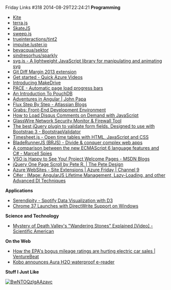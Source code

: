 Friday Links #318
2014-08-29T22:24:21
**Programming**

  * [Kite](http://hiloki.github.io/kitecss/?utm_source=The+Web+Weekly+Newsletter&utm_campaign=b199d506d8-The_Web_Weekly_Edition_13&utm_medium=email&utm_term=0_8ad074a071-b199d506d8-100366213)
  * [terra.js](http://rileyjshaw.com/terra/)
  * [SkateJS](http://skatejs.github.io/?utm_source=javascriptweekly&utm_medium=email)
  * [sweep.js](http://rileyjshaw.com/sweep/)
  * [trueinteractions/tint2](https://github.com/trueinteractions/tint2)
  * [impulse.luster.io](http://impulse.luster.io/)
  * [bevacqua/sektor](https://github.com/bevacqua/sektor)
  * [sindresorhus/sparkly](https://github.com/sindresorhus/sparkly)
  * [svg.js - A lightweight JavaScript library for manipulating and animating svg](http://svgjs.com/)
  * [Git Diff Margin 2013 extension](http://visualstudiogallery.msdn.microsoft.com/cf49cf30-2ca6-4ea0-b7cc-6a8e0dadc1a8)
  * [Get started - Quick Azure Videos](http://azure.microsoft.com/en-us/get-started/)
  * [Introducing MakeDrive](http://blog.humphd.org/introducing-makedrive/)
  * [PACE - Automatic page load progress bars](http://github.hubspot.com/pace/docs/welcome/?utm_source=html5weekly&utm_medium=email)
  * [An Introduction To PouchDB](https://blog.engineyard.com/2014/an-introduction-to-pouchdb)
  * [Adventures in Angular | John Papa](http://www.johnpapa.net/adventures-in-angular/)
  * [Flux Step By Step - Atlassian Blogs](http://blogs.atlassian.com/2014/08/flux-architecture-step-by-step/)
  * [Grabs: Front-End Development Environment](http://grabs.in/)
  * [How to Load Disqus Comments on Demand with JavaScript](http://www.labnol.org/internet/load-disqus-comments-on-click/28653/)
  * [GlassWire Network Security Monitor & Firewall Tool](https://www.glasswire.com/)
  * [The best jQuery plugin to validate form fields. Designed to use with Bootstrap 3 - BootstrapValidator](http://bootstrapvalidator.com/)
  * [Timesheet.js - Open time tables with HTML, JavaScript and CSS](http://semu.github.io/timesheet.js/?utm_source=html5weekly&utm_medium=email)
  * [BladeRunnerJS (BRJS) - Divide & conquer complex web apps](http://bladerunnerjs.org/)
  * [A comparison between the new ECMAScript 6 language features and C# - Marcell Spies](http://mspi.es/blog/A-comparison-between-the-new-ECMAScript-6-language-features-and-C)
  * [VSO is Happy to See You! Project Welcome Pages - MSDN Blogs](http://blogs.msdn.com/b/slange/archive/2014/08/20/vso-is-happy-to-see-you-project-welcome-pages.aspx)
  * [jQuery One Page Scroll by Pete R. | The Pete Design](http://www.thepetedesign.com/demos/onepage_scroll_demo.html?utm_source=html5weekly&utm_medium=email)
  * [Azure WebSites - Site Extensions | Azure Friday | Channel 9](http://channel9.msdn.com/Shows/Azure-Friday/Azure-WebSites-Site-Extensions)
  * [C#er : IMage: AngularJS Lifetime Management, Lazy-Loading, and other Advanced DI Techniques](http://csharperimage.jeremylikness.com/2014/08/angularjs-lifetime-management-lazy.html)

**Applications**

  * [Serendipity - Spotify Data Visualization with D3](https://www.spotify.com/us/arts/serendipity/)
  * [Chrome 37 Launches with DirectWrite Support on Windows](http://thenextweb.com/google/2014/08/26/chrome-37-launches-directwrite-support-better-looking-fonts-windows-revamped-password-manager/?utm_source=html5weekly&utm_medium=email)

**Science and Technology**

  * [Mystery of Death Valley's "Wandering Stones" Explained [Video] - Scientific American](http://www.scientificamerican.com/article/mystery-of-death-valley-s-wandering-stones-explained-video/)

**On the Web**

  * [How the EPA's bogus mileage ratings are hurting electric car sales | VentureBeat](http://venturebeat.com/2014/08/21/how-the-epas-bogus-mileage-ratings-are-hurting-electric-car-sales/)
  * [Kobo announces Aura H2O waterproof e-reader](http://www.gizmag.com/kobo-aura-h2o/33547/)

**Stuff I Just Like**

  
[![BwNTOQzIgAAzavc](/content/images/blog/Windows-Live-Writer/Friday-Links-318_1005B/BwNTOQzIgAAzavc_thumb_2.png)](/content/images/blog/Windows-Live-Writer/Friday-Links-318_1005B/BwNTOQzIgAAzavc_6.png)
